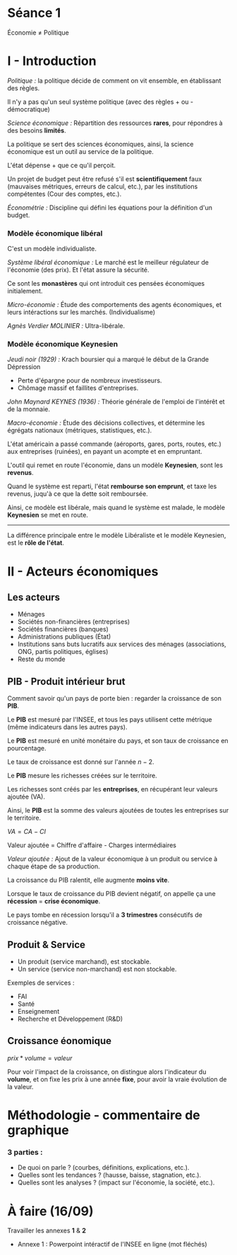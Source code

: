 # Séance 1

Économie $\neq$ Politique

# I - Introduction

_Politique :_ la politique décide de comment on vit ensemble, en établissant des règles.

Il n'y a pas qu'un seul système politique (avec des règles + ou - démocratique)

_Science économique :_ Répartition des ressources **rares**, pour répondres à des besoins **limités**.

La politique se sert des sciences économiques, ainsi, la science économique est un outil au service de la politique.

L'état dépense + que ce qu'il perçoit.

Un projet de budget peut être refusé s'il est **scientifiquement** faux (mauvaises métriques, erreurs de calcul, etc.), par les institutions compétentes (Cour des comptes, etc.).

_Économétrie :_ Discipline qui défini les équations pour la définition d'un budget.

### Modèle économique libéral

C'est un modèle individualiste.

_Système libéral économique :_ Le marché est le meilleur régulateur de l'économie (des prix). Et l'état assure la sécurité.

Ce sont les **monastères** qui ont introduit ces pensées économiques initialement.

_Micro-économie :_ Étude des comportements des agents économiques, et leurs intéractions sur les marchés. (Individualisme)

_Agnès Verdier MOLINIER :_ Ultra-libérale.

### Modèle économique Keynesien

_Jeudi noir (1929) :_ Krach boursier qui a marqué le début de la Grande Dépression 

- Perte d'épargne pour de nombreux investisseurs.
- Chômage massif et faillites d'entreprises.

_John Maynard KEYNES (1936) :_ Théorie générale de l'emploi de l'intérêt et de la monnaie.

_Macro-économie :_ Étude des décisions collectives, et détermine les égrégats nationaux (métriques, statistiques, etc.).

L'état américain a passé commande (aéroports, gares, ports, routes, etc.) aux entreprises (ruinées), en payant un acompte et en empruntant.

L'outil qui remet en route l'économie, dans un modèle **Keynesien**, sont les **revenus**.

Quand le système est reparti, l'état **rembourse son emprunt**, et taxe les revenus, juqu'à ce que la dette soit remboursée.

Ainsi, ce modèle est libérale, mais quand le système est malade, le modèle **Keynesien** se met en route.

---

La différence principale entre le modèle Libéraliste et le modèle Keynesien, est le **rôle de l'état**.

# II - Acteurs économiques

## Les acteurs

- Ménages 
- Sociétés non-financières (entreprises)
- Sociétés financières (banques)
- Administrations publiques (État)
- Institutions sans buts lucratifs aux services des ménages (associations, ONG, partis politiques, églises)
- Reste du monde

## PIB - Produit intérieur brut

Comment savoir qu'un pays de porte bien : regarder la croissance de son **PIB**.

Le **PIB** est mesuré par l'INSEE, et tous les pays utilisent cette métrique (même indicateurs dans les autres pays).

Le **PIB** est mesuré en unité monétaire du pays, et son taux de croissance en pourcentage.

Le taux de croissance est donné sur l'année $n - 2$.

Le **PIB** mesure les richesses créées sur le territoire.

Les richesses sont créés par les **entreprises**, en récupérant leur valeurs ajoutée (VA).

Ainsi, le **PIB** est la somme des valeurs ajoutées de toutes les entreprises sur le territoire.

$VA = CA - CI$

Valeur ajoutée = Chiffre d'affaire - Charges intermédiaires

_Valeur ajoutée :_ Ajout de la valeur économique à un produit ou service à chaque étape de sa production.

La croissance du PIB ralentit, elle augmente **moins vite**.

Lorsque le taux de croissance du PIB devient négatif, on appelle ça une **récession** $=$ **crise économique**.

Le pays tombe en récession lorsqu'il a **3 trimestres** consécutifs de croissance négative.

## Produit & Service

- Un produit (service marchand), est stockable.
- Un service (service non-marchand) est non stockable.

Exemples de services :

- FAI
- Santé
- Enseignement
- Recherche et Développement (R&D)

## Croissance éonomique

$prix * volume = valeur$

Pour voir l'impact de la croissance, on distingue alors l'indicateur du **volume**, et on fixe les prix à une année **fixe**, pour avoir la vraie évolution de la valeur.

# Méthodologie - commentaire de graphique

### 3 parties : 

- De quoi on parle ? (courbes, définitions, explications, etc.).
- Quelles sont les tendances ? (hausse, baisse, stagnation, etc.).
- Quelles sont les analyses ? (impact sur l'économie, la société, etc.).


# À faire (16/09)

Travailler les annexes **1** & **2**

- Annexe 1 : Powerpoint intéractif de l'INSEE en ligne (mot fléchés) 